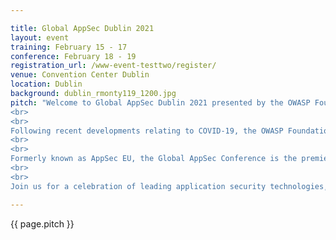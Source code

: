 ```yaml
---

title: Global AppSec Dublin 2021
layout: event
training: February 15 - 17
conference: February 18 - 19
registration_url: /www-event-testtwo/register/
venue: Convention Center Dublin
location: Dublin
background: dublin_rmonty119_1200.jpg
pitch: "Welcome to Global AppSec Dublin 2021 presented by the OWASP Foundation.
<br>
<br>
Following recent developments relating to COVID-19, the OWASP Foundation has made the difficult decision to postpone the Global AppSec Dublin Conference to February 15-19, 2021. See the blog post for more information.
<br>
<br>
Formerly known as AppSec EU, the Global AppSec Conference is the premier application security conference for developers and security experts. Designed for private and public sector infosec professionals, the OWASP three day training and two day conference equips developers, defenders, and advocates to build a more secure web.
<br>
<br>
Join us for a celebration of leading application security technologies, speakers, prospects, and community, in a unique event that will build on everything you already know to expect from an OWASP Global Conference."

---
```


<!-- rebuild 24 -->

{{ page.pitch }}



